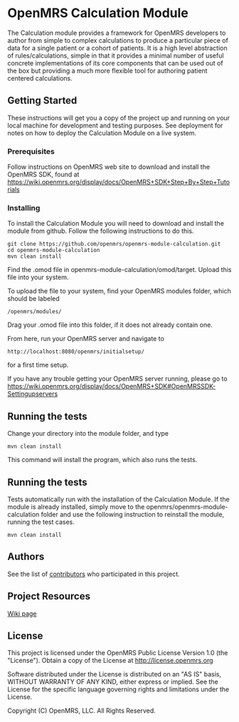 # OpenMRS Calculation Module

The Calculation module provides a framework for OpenMRS developers to author from simple to complex calculations to produce a particular piece of data for a single patient or a cohort of patients. It is a high level abstraction of rules/calculations, simple in that it provides a minimal number of useful concrete implementations of its core components that can be used out of the box but providing a much more flexible tool for authoring patient centered calculations.

## Getting Started

These instructions will get you a copy of the project up and running on your local machine for development and testing purposes. See deployment for notes on how to deploy the Calculation Module on a live system.

### Prerequisites

Follow instructions on OpenMRS web site to download and install the OpenMRS SDK, found at https://wiki.openmrs.org/display/docs/OpenMRS+SDK+Step+By+Step+Tutorials

### Installing

To install the Calculation Module you will need to download and install the module from github. Follow the following instructions to do this.

```
git clone https://github.com/openmrs/openmrs-module-calculation.git
cd openmrs-module-calculation
mvn clean install
```

Find the .omod file in openmrs-module-calculation/omod/target. Upload this file into your system.

To upload the file to your system, find your OpenMRS modules folder, which should be labeled

```
/openmrs/modules/
```

Drag your .omod file into this folder, if it does not already contain one.

From here, run your OpenMRS server and navigate to 

```
http://localhost:8080/openmrs/initialsetup/
```

for a first time setup.

If you have any trouble getting your OpenMRS server running, please go to https://wiki.openmrs.org/display/docs/OpenMRS+SDK#OpenMRSSDK-Settingupservers

## Running the tests

Change your directory into the module folder, and type

```
mvn clean install
```

This command will install the program, which also runs the tests.

## Running the tests

Tests automatically run with the installation of the Calculation Module. If the module is already installed, simply move to the openmrs/openmrs-module-calculation folder and use the following instruction to reinstall the module, running the test cases.

```
mvn clean install
```

## Authors

See the list of [contributors](https://github.com/openmrs/openmrs-module-calculation/graphs/contributors) who participated in this project.

## Project Resources

[Wiki page](https://wiki.openmrs.org/display/docs/Calculation+Module)

## License
This project is licensed under the OpenMRS Public License Version 1.0 (the "License"). Obtain a copy of the License at
http://license.openmrs.org

Software distributed under the License is distributed on an "AS IS"
basis, WITHOUT WARRANTY OF ANY KIND, either express or implied. See the
License for the specific language governing rights and limitations
under the License.

Copyright (C) OpenMRS, LLC.  All Rights Reserved.
